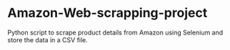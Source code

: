 # Amazon-Web-scrapping-project
Python script to scrape product details from Amazon using Selenium and store the data in a CSV file.
